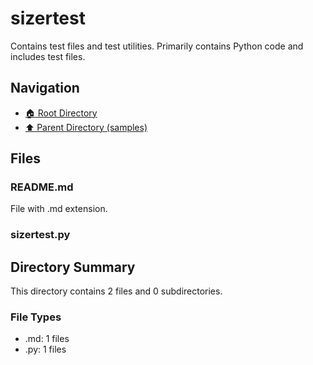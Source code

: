 # sizertest

Contains test files and test utilities. Primarily contains Python code and includes test files.

## Navigation

* [🏠 Root Directory](../../README.md)
* [⬆️ Parent Directory (samples)](../README.md)

## Files

### README.md

File with .md extension.

### sizertest.py

## Directory Summary

This directory contains 2 files and 0 subdirectories.

### File Types

* .md: 1 files
* .py: 1 files
